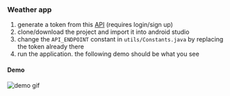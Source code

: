 ### Weather app
1. generate a token from this [API](https://darksky.net/dev/docs) (requires login/sign up)
2. clone/download the project and import it into android studio
3. change the `API_ENDPOINT` constant in `utils/Constants.java` by replacing the token already there
4. run the application. the following demo should be what you see 

#### Demo
![demo gif](http://g.recordit.co/o2by1CUouw.gif)
